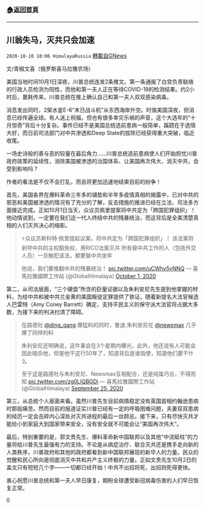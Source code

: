 ###  [:house:返回首頁](https://github.com/ourhimalayas/txt)
---

## 川翁失马，灭共只会加速
`2020-10-10 18:06 HimalayaRussia` [轉載自GNews](https://gnews.org/zh-hant/416443/)

文/青椒文喜（俄罗斯喜马拉雅农场）

美国当地时间10月1日深夜，川普总统连发2条推文。第一条通报了白宫负责联络的行政人员检测为阳性，而他和第一夫人正在等待COVID-19的检测结果。约2小时后，噩耗传来，川普总统在推上确认自己和第一夫人双双感染病毒。

消息发出同时，2架水星E-6“末日战斗机”从东西海岸升空。时值美国深夜，但消息已经传遍全球。有人送上祝福，但也有很多幸灾乐祸的声音，这个大选年的“十月惊奇”背后十分复杂。事件已经不是美国总统选前患病一般简单，蹊跷在于选情大好，而日前司法部门对中共渗透和Deep State的拔除已经获得重大突破，临近收尾。

一场史诗般的善与恶的较量在最后角力……川普总统选前患病使人们开始担忧川普政府政策的延续性，消除美国被渗透的治国体系、让美国再次伟大、消灭中共，会受到影响吗？

作者的看法是不仅不会打乱，而且将更加迅速地结束目前的纷争！

首先，美国各界在爆料革命三年多的铺垫和半年多疫情真相的揭露中，已对中共的邪恶和美国被渗透的情况有了充分的了解，反击措施的推进已经在立法、司法多方面接近完成。正如10月1日当天，众议员佩里提案将中共定为「跨国犯罪组织」！他动情说到，一定要在我们这一代人终结中共的残暴统治，而这背后是全美清楚真相的人们灭共决心的缩影。

> ⚡️众议员斯科特·佩里提起议案，将中共定为「跨国犯罪组织」！
> 该法案将剥夺中共的主权豁免权，用RICO法案灭共
> 所有替中共工作的人（包括外交人员）一旦触犯该法，都要替中共坐牢
> 
> 他说，我们要推翻中共的残暴统治！ [pic.twitter.com/uCWhv5vNNQ](https://t.co/uCWhv5vNNQ)
> — 喜馬拉雅國際工作站 (@GlobalHimalaya) [October 1, 2020](https://twitter.com/GlobalHimalaya/status/1311818150577487874?ref_src=twsrc%5Etfw)

第二，从司法层面，“三个硬盘”所含的巨量证据以及朱利安尼先生提到他掌握的材料，为给中共和被中共兰金黄的美国叛徒定罪提供了铁证。随着新提名大法官候选人巴雷特（Amy Coney Barrett）确定，支持平民主义的保守派大法官将占据大多数，为接下来的判决扫清了障碍。

> 在路德社 [@ding\_gang](https://twitter.com/ding_gang?ref_src=twsrc%5Etfw) 爆猛料的同时，鲁迪.朱利安尼在 [@newsmax](https://twitter.com/newsmax?ref_src=twsrc%5Etfw) 几乎爆了同样的料
> 
> 朱利安尼还明确说，这件事会在3个星期内曝光。此外，他还说有人可能会因此暗杀他，但是他干这行50年了，知道背后是谁指使，知道他们要干什么
> 
> 至于这是路德社与朱利安尼、Newsmax互相配合，还是纯属巧合，不得而知 [pic.twitter.com/zg0LlQBGDi](https://t.co/zg0LlQBGDi)
> — 喜馬拉雅國際工作站 (@GlobalHimalaya) [September 25, 2020](https://twitter.com/GlobalHimalaya/status/1309431131880603649?ref_src=twsrc%5Etfw)

第三，从总统个人层面来看。虽然川普先生目前病情稳定没有英国首相约翰逊患病时那般痛苦。然而目前的报道证实川普已经有一定的呼吸困难问题，夫妻双双患病的经历一定会击碎内心深处对灭共进程的最后一丝顾忌。接下来，只有尽快灭共才能给小到家庭大到国家带来安全，没有安全就不可能会让“美国再次伟大”。

最后，特别重要的是，郭文贵先生、爆料革命新中国联邦以及其他“中流砥柱”的力量将给川普先生最强有力的支持。不论是从病症治疗、联合灭共还是携手走向新的人类秩序，川普政府和其他的政府都看到新中国联邦展现的新华人的力量。民众的觉醒和民心所向是彻底消灭中共和共产主义终极的力量。正如文贵先生10月2日的盖文只有短短几个字——一切都已经开始！中共不出招将死，出招则死得更快。

衷心祝愿川普总统和第一夫人早日康复，期盼全球遭受新冠病毒伤害的人们早日恢复正常。

0
